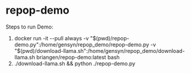 # repop-demo

Steps to run Demo:

1. docker run -it --pull always -v "$(pwd)/repop-demo.py":/home/gensyn/repop_demo/repop-demo.py -v "$(pwd)/download-llama.sh":/home/gensyn/repop_demo/download-llama.sh  briangen/repop-demo:latest bash
2. ./download-llama.sh && python ./repop-demo.py